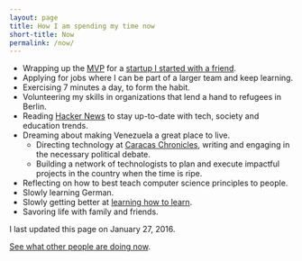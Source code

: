 ```yaml
---
layout: page
title: How I am spending my time now
short-title: Now
permalink: /now/
---
```


* Wrapping up the [MVP](https://en.wikipedia.org/wiki/Minimum_viable_product) for a [startup I started with a friend](http://www.magia.se/comewith-landing/).
* Applying for jobs where I can be part of a larger team and keep learning.
* Exercising 7 minutes a day, to form the habit.
* Volunteering my skills in organizations that lend a hand to refugees in Berlin.
* Reading [Hacker News](http://www.twitter.com/newsycombinator) to stay up-to-date with tech, society and education trends.
* Dreaming about making Venezuela a great place to live.
  * Directing technology at [Caracas Chronicles](http://www.caracaschronicles.com), writing and engaging in the necessary political debate.
  * Building a network of technologists to plan and execute impactful projects in the country when the time is ripe.
* Reflecting on how to best teach computer science principles to people.
* Slowly learning German.
* Slowly getting better at [learning how to learn](https://www.coursera.org/learn/learning-how-to-learn).
* Savoring life with family and friends.

I last updated this page on January 27, 2016.

[See what other people are doing now](http://www.nownownow.com).
